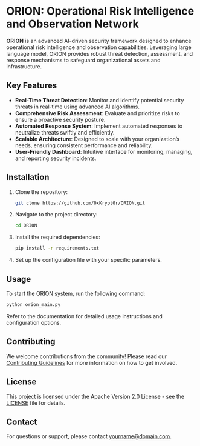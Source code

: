 
# ORION: Operational Risk Intelligence and Observation Network

**ORION** is an advanced AI-driven security framework designed to enhance operational risk intelligence and observation capabilities. Leveraging large language model, ORION provides robust threat detection, assessment, and response mechanisms to safeguard organizational assets and infrastructure.

## Key Features

- **Real-Time Threat Detection**: Monitor and identify potential security threats in real-time using advanced AI algorithms.
- **Comprehensive Risk Assessment**: Evaluate and prioritize risks to ensure a proactive security posture.
- **Automated Response System**: Implement automated responses to neutralize threats swiftly and efficiently.
- **Scalable Architecture**: Designed to scale with your organization’s needs, ensuring consistent performance and reliability.
- **User-Friendly Dashboard**: Intuitive interface for monitoring, managing, and reporting security incidents.

## Installation

1. Clone the repository:
   ```bash
   git clone https://github.com/0xKrypt0r/ORION.git
   ```
2. Navigate to the project directory:
   ```bash
   cd ORION
   ```
3. Install the required dependencies:
   ```bash
   pip install -r requirements.txt
   ```
4. Set up the configuration file with your specific parameters.

## Usage

To start the ORION system, run the following command:
```bash
python orion_main.py
```

Refer to the documentation for detailed usage instructions and configuration options.

## Contributing

We welcome contributions from the community! Please read our [Contributing Guidelines](CONTRIBUTING.md) for more information on how to get involved.

## License

This project is licensed under the Apache Version 2.0 License - see the [LICENSE](LICENSE) file for details.

## Contact

For questions or support, please contact [yourname@domain.com](mailto:yourname@domain.com).
